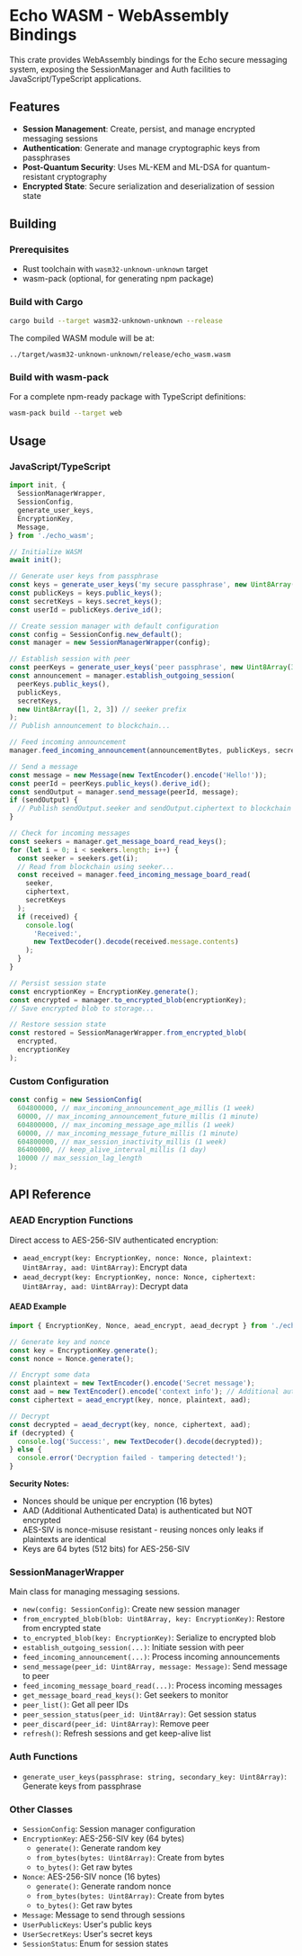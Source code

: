 # Echo WASM - WebAssembly Bindings

This crate provides WebAssembly bindings for the Echo secure messaging system, exposing the SessionManager and Auth facilities to JavaScript/TypeScript applications.

## Features

- **Session Management**: Create, persist, and manage encrypted messaging sessions
- **Authentication**: Generate and manage cryptographic keys from passphrases
- **Post-Quantum Security**: Uses ML-KEM and ML-DSA for quantum-resistant cryptography
- **Encrypted State**: Secure serialization and deserialization of session state

## Building

### Prerequisites

- Rust toolchain with `wasm32-unknown-unknown` target
- wasm-pack (optional, for generating npm package)

### Build with Cargo

```bash
cargo build --target wasm32-unknown-unknown --release
```

The compiled WASM module will be at:

```
../target/wasm32-unknown-unknown/release/echo_wasm.wasm
```

### Build with wasm-pack

For a complete npm-ready package with TypeScript definitions:

```bash
wasm-pack build --target web
```

## Usage

### JavaScript/TypeScript

```typescript
import init, {
  SessionManagerWrapper,
  SessionConfig,
  generate_user_keys,
  EncryptionKey,
  Message,
} from './echo_wasm';

// Initialize WASM
await init();

// Generate user keys from passphrase
const keys = generate_user_keys('my secure passphrase', new Uint8Array(32));
const publicKeys = keys.public_keys();
const secretKeys = keys.secret_keys();
const userId = publicKeys.derive_id();

// Create session manager with default configuration
const config = SessionConfig.new_default();
const manager = new SessionManagerWrapper(config);

// Establish session with peer
const peerKeys = generate_user_keys('peer passphrase', new Uint8Array(32));
const announcement = manager.establish_outgoing_session(
  peerKeys.public_keys(),
  publicKeys,
  secretKeys,
  new Uint8Array([1, 2, 3]) // seeker prefix
);
// Publish announcement to blockchain...

// Feed incoming announcement
manager.feed_incoming_announcement(announcementBytes, publicKeys, secretKeys);

// Send a message
const message = new Message(new TextEncoder().encode('Hello!'));
const peerId = peerKeys.public_keys().derive_id();
const sendOutput = manager.send_message(peerId, message);
if (sendOutput) {
  // Publish sendOutput.seeker and sendOutput.ciphertext to blockchain
}

// Check for incoming messages
const seekers = manager.get_message_board_read_keys();
for (let i = 0; i < seekers.length; i++) {
  const seeker = seekers.get(i);
  // Read from blockchain using seeker...
  const received = manager.feed_incoming_message_board_read(
    seeker,
    ciphertext,
    secretKeys
  );
  if (received) {
    console.log(
      'Received:',
      new TextDecoder().decode(received.message.contents)
    );
  }
}

// Persist session state
const encryptionKey = EncryptionKey.generate();
const encrypted = manager.to_encrypted_blob(encryptionKey);
// Save encrypted blob to storage...

// Restore session state
const restored = SessionManagerWrapper.from_encrypted_blob(
  encrypted,
  encryptionKey
);
```

### Custom Configuration

```typescript
const config = new SessionConfig(
  604800000, // max_incoming_announcement_age_millis (1 week)
  60000, // max_incoming_announcement_future_millis (1 minute)
  604800000, // max_incoming_message_age_millis (1 week)
  60000, // max_incoming_message_future_millis (1 minute)
  604800000, // max_session_inactivity_millis (1 week)
  86400000, // keep_alive_interval_millis (1 day)
  10000 // max_session_lag_length
);
```

## API Reference

### AEAD Encryption Functions

Direct access to AES-256-SIV authenticated encryption:

- `aead_encrypt(key: EncryptionKey, nonce: Nonce, plaintext: Uint8Array, aad: Uint8Array)`: Encrypt data
- `aead_decrypt(key: EncryptionKey, nonce: Nonce, ciphertext: Uint8Array, aad: Uint8Array)`: Decrypt data

#### AEAD Example

```typescript
import { EncryptionKey, Nonce, aead_encrypt, aead_decrypt } from './echo_wasm';

// Generate key and nonce
const key = EncryptionKey.generate();
const nonce = Nonce.generate();

// Encrypt some data
const plaintext = new TextEncoder().encode('Secret message');
const aad = new TextEncoder().encode('context info'); // Additional authenticated data
const ciphertext = aead_encrypt(key, nonce, plaintext, aad);

// Decrypt
const decrypted = aead_decrypt(key, nonce, ciphertext, aad);
if (decrypted) {
  console.log('Success:', new TextDecoder().decode(decrypted));
} else {
  console.error('Decryption failed - tampering detected!');
}
```

**Security Notes:**

- Nonces should be unique per encryption (16 bytes)
- AAD (Additional Authenticated Data) is authenticated but NOT encrypted
- AES-SIV is nonce-misuse resistant - reusing nonces only leaks if plaintexts are identical
- Keys are 64 bytes (512 bits) for AES-256-SIV

### SessionManagerWrapper

Main class for managing messaging sessions.

- `new(config: SessionConfig)`: Create new session manager
- `from_encrypted_blob(blob: Uint8Array, key: EncryptionKey)`: Restore from encrypted state
- `to_encrypted_blob(key: EncryptionKey)`: Serialize to encrypted blob
- `establish_outgoing_session(...)`: Initiate session with peer
- `feed_incoming_announcement(...)`: Process incoming announcements
- `send_message(peer_id: Uint8Array, message: Message)`: Send message to peer
- `feed_incoming_message_board_read(...)`: Process incoming messages
- `get_message_board_read_keys()`: Get seekers to monitor
- `peer_list()`: Get all peer IDs
- `peer_session_status(peer_id: Uint8Array)`: Get session status
- `peer_discard(peer_id: Uint8Array)`: Remove peer
- `refresh()`: Refresh sessions and get keep-alive list

### Auth Functions

- `generate_user_keys(passphrase: string, secondary_key: Uint8Array)`: Generate keys from passphrase

### Other Classes

- `SessionConfig`: Session manager configuration
- `EncryptionKey`: AES-256-SIV key (64 bytes)
  - `generate()`: Generate random key
  - `from_bytes(bytes: Uint8Array)`: Create from bytes
  - `to_bytes()`: Get raw bytes
- `Nonce`: AES-256-SIV nonce (16 bytes)
  - `generate()`: Generate random nonce
  - `from_bytes(bytes: Uint8Array)`: Create from bytes
  - `to_bytes()`: Get raw bytes
- `Message`: Message to send through sessions
- `UserPublicKeys`: User's public keys
- `UserSecretKeys`: User's secret keys
- `SessionStatus`: Enum for session states

